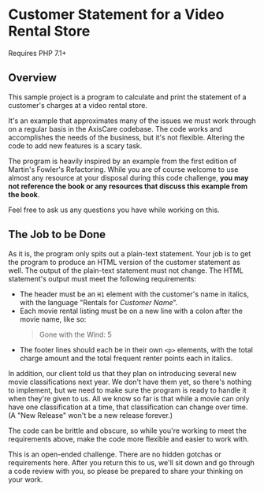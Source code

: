# Customer Statement for a Video Rental Store

Requires PHP 7.1+

## Overview

This sample project is a program to calculate and print the statement of a customer's charges at a video rental store.

It's an example that approximates many of the issues we must work through on a regular basis in the AxisCare codebase. The code works and accomplishes the needs of the business, but it's not flexible. Altering the code to add new features is a scary task.

The program is heavily inspired by an example from the first edition of Martin's Fowler's Refactoring. While you are of course welcome to use almost any resource at your disposal during this code challenge, **you may not reference the book or any resources that discuss this example from the book**.

Feel free to ask us any questions you have while working on this.

## The Job to be Done

As it is, the program only spits out a plain-text statement. Your job is to get the program to produce an HTML version of the customer statement as well. The output of the plain-text statement must not change. The HTML statement's output must meet the following requirements:

- The header must be an `H1` element with the customer's name in italics, with the language "Rentals for _Customer Name_".
- Each movie rental listing must be on a new line with a colon after the movie name, like so:
  > Gone with the Wind: 5
- The footer lines should each be in their own `<p>` elements, with the total charge amount and the total frequent renter points each in italics.

In addition, our client told us that they plan on introducing several new movie classifications next year. We don't have them yet, so there's nothing to implement, but we need to make sure the program is ready to handle it when they're given to us. All we know so far is that while a movie can only have one classification at a time, that classification can change over time. (A "New Release" won't be a new release forever.)

The code can be brittle and obscure, so while you're working to meet the requirements above, make the code more flexible and easier to work with.

This is an open-ended challenge. There are no hidden gotchas or requirements here. After you return this to us, we'll sit down and go through a code review with you, so please be prepared to share your thinking on your work.
